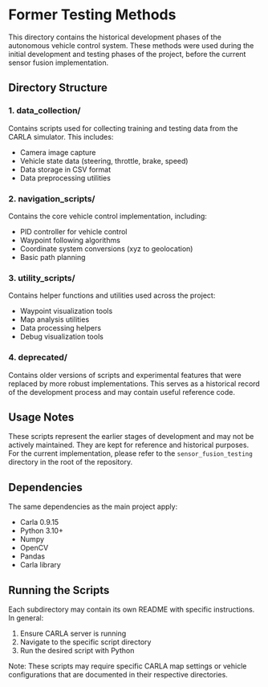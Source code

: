 # Former Testing Methods

This directory contains the historical development phases of the autonomous vehicle control system. These methods were used during the initial development and testing phases of the project, before the current sensor fusion implementation.

## Directory Structure

### 1. data_collection/

Contains scripts used for collecting training and testing data from the CARLA simulator. This includes:

- Camera image capture
- Vehicle state data (steering, throttle, brake, speed)
- Data storage in CSV format
- Data preprocessing utilities

### 2. navigation_scripts/

Contains the core vehicle control implementation, including:

- PID controller for vehicle control
- Waypoint following algorithms
- Coordinate system conversions (xyz to geolocation)
- Basic path planning

### 3. utility_scripts/

Contains helper functions and utilities used across the project:

- Waypoint visualization tools
- Map analysis utilities
- Data processing helpers
- Debug visualization tools

### 4. deprecated/

Contains older versions of scripts and experimental features that were replaced by more robust implementations. This serves as a historical record of the development process and may contain useful reference code.

## Usage Notes

These scripts represent the earlier stages of development and may not be actively maintained. They are kept for reference and historical purposes. For the current implementation, please refer to the `sensor_fusion_testing` directory in the root of the repository.

## Dependencies

The same dependencies as the main project apply:

- Carla 0.9.15
- Python 3.10+
- Numpy
- OpenCV
- Pandas
- Carla library

## Running the Scripts

Each subdirectory may contain its own README with specific instructions. In general:

1. Ensure CARLA server is running
2. Navigate to the specific script directory
3. Run the desired script with Python

Note: These scripts may require specific CARLA map settings or vehicle configurations that are documented in their respective directories.
